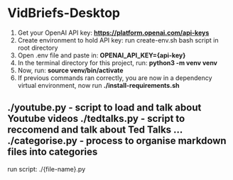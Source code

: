 # VidBriefs-Desktop

1. Get your OpenAI API key: **https://platform.openai.com/api-keys**
2. Create environment to hold API key:  run create-env.sh bash script in root directory
3. Open .env file and paste in: **OPENAI_API_KEY={api-key}**
4. In the terminal directory for this project, run: **python3 -m venv venv**
5. Now, run: **source venv/bin/activate**
6. If previous commands ran correctly, you are now in a dependency virtual environment, now run **./install-requirements.sh**

./youtube.py - script to load and talk about Youtube videos
./tedtalks.py - script to reccomend and talk about Ted Talks
...
./categorise.py - process to organise markdown files into categories
--------------------------------------------------------------------

run script: ./{file-name}.py

